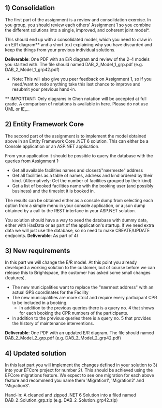 ## 1) Consolidation
The first part of the assignment is a review and consolidation exercise. In you group, you should review each others' Assignment 1 so you combine the different solutions into a single, improved, and coherent joint model*.

This should end up with a consolidated model, which you need to draw in an E/R diagram** and a short text explaining why you have discarded and keep the things from your previous individual solutions.

**Deliverable**: One PDF with an E/R diagram and review of the 2-4 models you started with. The file should named DAB_2_Model_1_grp<grp-no>.pdf (e.g. DAB_2_Model_1_grp42.pdf)

* Note: This will also give you peer feedback on Assignment 1, so if you need/want to redo anything take this last chance to improve and resubmit your previous hand-in.

** IMPORTANT: Only diagrams in Chen notation will be accepted at full grade. A comparison of notations is available in here. Please do not use UML or IE,...

## 2) Entity Framework Core
The second part of the assignment is to implement the model obtained above in an Entity Framework Core .NET 6 solution. This can either be a Console application or an ASP.NET application.

From your application it should be possible to query the database with the queries from Assignment 1:

- Get all available facilities names and closest/"nærmeste" address
- Get all facilities as a table of names, address and kind ordered by their kind. (Alternatively: Get the number of facilities grouped by their kind)
- Get a list of booked facilities name with the booking user (and possibly business) and the timeslot it is booked in.

The results can be obtained either as a console dump from selecting each option from a simple menu in your console application, or a json dump obtained by a call to the REST interface in your ASP.NET solution.

You solution should have a way to seed the database with dummy data, either with HasData or as part of the application's startup. If we need extra data we will just use the database, so no need to make CREATE/UPDATE endpoints.
**Deliverable**: As part of 4)

## 3) New requirements
In this part we will change the E/R model. At this point you already developed a working solution to the customer, but of course before we can release this to Brightspace, the customer has asked some small changes (features).

- The new municipalities want to replace the "nærmest address" with an actual GPS coordinates for the Facility
- The new municipalities are more strict and require every participant CPR to be included in a booking.
    - In addition to the previous queries there is a query no. 4 that shows for each booking the CPR numbers of the participants.
- In addition to the previous queries there is a query no. 5 that provides the history of maintenance interventions.

**Deliverable**: One PDF with an updated E/R diagram. The file should named DAB_2_Model_2_grp<grp-no>.pdf (e.g. DAB_2_Model_2_grp42.pdf)

## 4) Updated solution
In this last part you will implement the changes defined in your solution to 3) into your EFCore project for number 2). This should be achieved using the EFCore migrations feature. We expect to see one migration for each above feature and recommend you name them 'Migration1', 'Migration2' and 'Migration3'.

Hand-in: A cleaned and zipped .NET 6 Solution into a filed named DAB_2_Solution_grp<grp-no>.zip (e.g. DAB_2_Solution_grp42.zip)